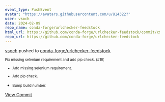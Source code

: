 ```yaml
---
event_type: PushEvent
avatar: "https://avatars.githubusercontent.com/u/814322?"
user: vsoch
date: 2024-02-09
repo_name: conda-forge/urlchecker-feedstock
html_url: https://github.com/conda-forge/urlchecker-feedstock/commit/c96bde433012c7e7195ef3c848f7d9683b006aa3
repo_url: https://github.com/conda-forge/urlchecker-feedstock
---
```


<a href='https://github.com/vsoch' target='_blank'>vsoch</a> pushed to <a href='https://github.com/conda-forge/urlchecker-feedstock' target='_blank'>conda-forge/urlchecker-feedstock</a>

<small>Fix missing selenium requirement and add pip check. (#19)

* Add missing selenium requirement.

* Add pip check.

* Bump build number.</small>

<a href='https://github.com/conda-forge/urlchecker-feedstock/commit/c96bde433012c7e7195ef3c848f7d9683b006aa3' target='_blank'>View Commit</a>